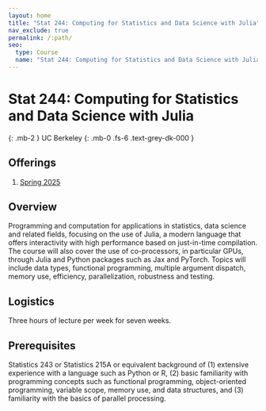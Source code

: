 ```yaml
---
layout: home
title: "Stat 244: Computing for Statistics and Data Science with Julia"
nav_exclude: true
permalink: /:path/
seo:
  type: Course
  name: "Stat 244: Computing for Statistics and Data Science with Julia"
---
```


# Stat 244: Computing for Statistics and Data Science with Julia
{: .mb-2 }
UC Berkeley
{: .mb-0 .fs-6 .text-grey-dk-000 }



## Offerings

1. [Spring 2025](/spring-2025)




## Overview

Programming and computation for applications in statistics, data science and related fields, focusing on the use of Julia, a modern language that offers interactivity with high performance based on just-in-time compilation. The course will also cover the use of co-processors, in particular GPUs, through Julia and Python packages such as Jax and PyTorch. Topics will include data types, functional programming, multiple argument dispatch, memory use, efficiency, parallelization, robustness and testing. 


## Logistics

Three hours of lecture per week for seven weeks. 

## Prerequisites

Statistics 243 or Statistics 215A or equivalent background of (1) extensive experience with a language such as Python or R, (2) basic familiarity with programming concepts such as functional programming, object-oriented programming, variable scope, memory use, and data structures, and (3) familiarity with the basics of parallel processing.
